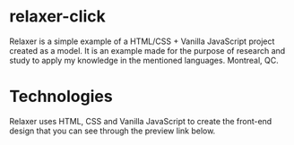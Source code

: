 # relaxer-click
Relaxer is a simple example of a HTML/CSS + Vanilla JavaScript project created as a model. It is an example made for the purpose of research and study to apply my knowledge in the mentioned languages. Montreal, QC.

# Technologies
Relaxer uses HTML, CSS and Vanilla JavaScript to create the front-end design that you can see through the preview link below.
